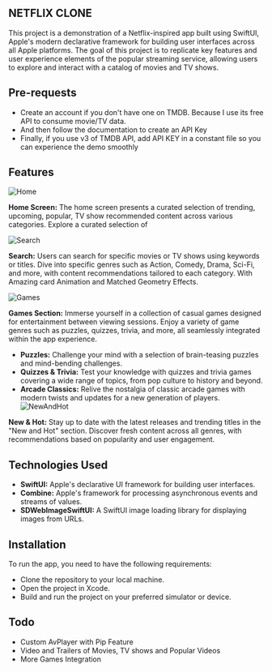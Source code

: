 ## NETFLIX CLONE
This project is a demonstration of a Netflix-inspired app built using SwiftUI, Apple's modern declarative framework for building user interfaces across all Apple platforms. The goal of this project is to replicate key features and user experience elements of the popular streaming service, allowing users to explore and interact with a catalog of movies and TV shows.
 
## Pre-requests
- Create an account if you don't have one on TMDB. Because I use its free API to consume movie/TV data.
- And then follow the documentation to create an API Key
- Finally, if you use v3 of TMDB API, add API KEY in a constant file so you can experience the demo smoothly
 
## Features

![Home](https://github.com/ChainTechNetwork/Netflix-Clone-Swift-UI-/assets/143475887/d66ebd3f-def1-4c83-9ade-1ed0a7c11044) 
 
**Home Screen:** The home screen presents a curated selection of trending, upcoming, popular, TV show recommended content across various categories. Explore a curated selection of 

![Search](https://github.com/ChainTechNetwork/Netflix-Clone-Swift-UI-/assets/143475887/92c5a644-1aec-4b75-81d1-211b55b80ad9) 

**Search:** Users can search for specific movies or TV shows using keywords or titles. Dive into specific genres such as Action, Comedy, Drama, Sci-Fi, and more, with content recommendations tailored to each category. With Amazing card Animation and Matched Geometry Effects.

![Games](https://github.com/ChainTechNetwork/Netflix-Clone-Swift-UI-/assets/143475887/a8c6d03d-296b-459e-8ff3-83ba4ef05fd1)

 
**Games Section:** Immerse yourself in a collection of casual games designed for entertainment between viewing sessions. Enjoy a variety of game genres such as puzzles, quizzes, trivia, and more, all seamlessly integrated within the app experience.
- **Puzzles:** Challenge your mind with a selection of brain-teasing puzzles and mind-bending challenges.
- **Quizzes & Trivia:** Test your knowledge with quizzes and trivia games covering a wide range of topics, from pop culture to history and beyond.
- **Arcade Classics:** Relive the nostalgia of classic arcade games with modern twists and updates for a new generation of players.
![NewAndHot](https://github.com/ChainTechNetwork/Netflix-Clone-Swift-UI-/assets/143475887/4212f663-3d3e-4a4c-9eb2-e4887577227d)
 
**New & Hot:** Stay up to date with the latest releases and trending titles in the "New and Hot" section. Discover fresh content across all genres, with recommendations based on popularity and user engagement.
 
## Technologies Used
- **SwiftUI:** Apple's declarative UI framework for building user interfaces.
- **Combine:** Apple's framework for processing asynchronous events and streams of values.
- **SDWebImageSwiftUI:** A SwiftUI image loading library for displaying images from URLs.
 
 
## Installation
To run the app, you need to have the following requirements:
-	Clone the repository to your local machine.
- Open the project in Xcode.
- Build and run the project on your preferred simulator or device.
 
## Todo
- Custom AvPlayer with Pip Feature
- Video and Trailers of Movies, TV shows and Popular Videos
- More Games Integration 
